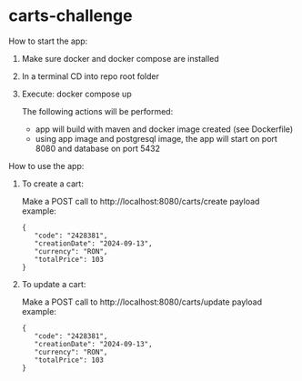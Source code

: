# carts-challenge

How to start the app:

1. Make sure docker and docker compose are installed
2. In a terminal CD into repo root folder
3. Execute: docker compose up
    
    The following actions will be performed: 
     - app will build with maven and docker image created (see Dockerfile)
     - using app image and postgresql image, the app will start on port 8080 and database on port 5432

How to use the app:

1. To create a cart:
   
    Make a POST call to http://localhost:8080/carts/create
    payload example:

   ```
   {
      "code": "2428381",
      "creationDate": "2024-09-13",
      "currency": "RON",
      "totalPrice": 103
   }
   ```

2. To update a cart:
    
    Make a POST call to http://localhost:8080/carts/update
    payload example:

   ```
   {
      "code": "2428381",
      "creationDate": "2024-09-13",
      "currency": "RON",
      "totalPrice": 103
   }
   ```
